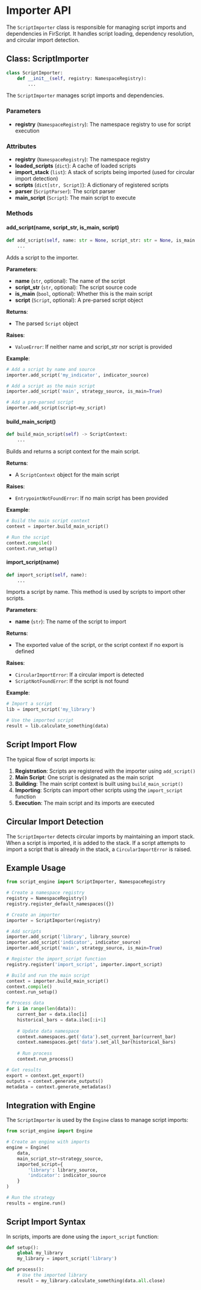 # Importer API

The `ScriptImporter` class is responsible for managing script imports and dependencies in FirScript. It handles script loading, dependency resolution, and circular import detection.

## Class: ScriptImporter

```python
class ScriptImporter:
    def __init__(self, registry: NamespaceRegistry):
        ...
```

The `ScriptImporter` manages script imports and dependencies.

### Parameters

- **registry** (`NamespaceRegistry`): The namespace registry to use for script execution

### Attributes

- **registry** (`NamespaceRegistry`): The namespace registry
- **loaded_scripts** (`dict`): A cache of loaded scripts
- **import_stack** (`list`): A stack of scripts being imported (used for circular import detection)
- **scripts** (`dict[str, Script]`): A dictionary of registered scripts
- **parser** (`ScriptParser`): The script parser
- **main_script** (`Script`): The main script to execute

### Methods

#### add_script(name, script_str, is_main, script)

```python
def add_script(self, name: str = None, script_str: str = None, is_main = False, script: Script = None) -> Script:
    ...
```

Adds a script to the importer.

**Parameters**:
- **name** (`str`, optional): The name of the script
- **script_str** (`str`, optional): The script source code
- **is_main** (`bool`, optional): Whether this is the main script
- **script** (`Script`, optional): A pre-parsed script object

**Returns**:
- The parsed `Script` object

**Raises**:
- `ValueError`: If neither name and script_str nor script is provided

**Example**:
```python
# Add a script by name and source
importer.add_script('my_indicator', indicator_source)

# Add a script as the main script
importer.add_script('main', strategy_source, is_main=True)

# Add a pre-parsed script
importer.add_script(script=my_script)
```

#### build_main_script()

```python
def build_main_script(self) -> ScriptContext:
    ...
```

Builds and returns a script context for the main script.

**Returns**:
- A `ScriptContext` object for the main script

**Raises**:
- `EntrypointNotFoundError`: If no main script has been provided

**Example**:
```python
# Build the main script context
context = importer.build_main_script()

# Run the script
context.compile()
context.run_setup()
```

#### import_script(name)

```python
def import_script(self, name):
    ...
```

Imports a script by name. This method is used by scripts to import other scripts.

**Parameters**:
- **name** (`str`): The name of the script to import

**Returns**:
- The exported value of the script, or the script context if no export is defined

**Raises**:
- `CircularImportError`: If a circular import is detected
- `ScriptNotFoundError`: If the script is not found

**Example**:
```python
# Import a script
lib = import_script('my_library')

# Use the imported script
result = lib.calculate_something(data)
```

## Script Import Flow

The typical flow of script imports is:

1. **Registration**: Scripts are registered with the importer using `add_script()`
2. **Main Script**: One script is designated as the main script
3. **Building**: The main script context is built using `build_main_script()`
4. **Importing**: Scripts can import other scripts using the `import_script` function
5. **Execution**: The main script and its imports are executed

## Circular Import Detection

The `ScriptImporter` detects circular imports by maintaining an import stack. When a script is imported, it is added to the stack. If a script attempts to import a script that is already in the stack, a `CircularImportError` is raised.

## Example Usage

```python
from script_engine import ScriptImporter, NamespaceRegistry

# Create a namespace registry
registry = NamespaceRegistry()
registry.register_default_namespaces({})

# Create an importer
importer = ScriptImporter(registry)

# Add scripts
importer.add_script('library', library_source)
importer.add_script('indicator', indicator_source)
importer.add_script('main', strategy_source, is_main=True)

# Register the import_script function
registry.register('import_script', importer.import_script)

# Build and run the main script
context = importer.build_main_script()
context.compile()
context.run_setup()

# Process data
for i in range(len(data)):
    current_bar = data.iloc[i]
    historical_bars = data.iloc[:i+1]
    
    # Update data namespace
    context.namespaces.get('data').set_current_bar(current_bar)
    context.namespaces.get('data').set_all_bar(historical_bars)
    
    # Run process
    context.run_process()

# Get results
export = context.get_export()
outputs = context.generate_outputs()
metadata = context.generate_metadatas()
```

## Integration with Engine

The `ScriptImporter` is used by the `Engine` class to manage script imports:

```python
from script_engine import Engine

# Create an engine with imports
engine = Engine(
    data,
    main_script_str=strategy_source,
    imported_script={
        'library': library_source,
        'indicator': indicator_source
    }
)

# Run the strategy
results = engine.run()
```

## Script Import Syntax

In scripts, imports are done using the `import_script` function:

```python
def setup():
    global my_library
    my_library = import_script('library')

def process():
    # Use the imported library
    result = my_library.calculate_something(data.all.close)
```
